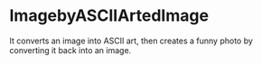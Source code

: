 # ImagebyASCIIArtedImage
It converts an image into ASCII art, then creates a funny photo by converting it back into an image.
